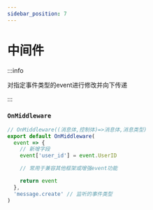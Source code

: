 ```yaml
---
sidebar_position: 7
---
```


# 中间件

:::info

对指定事件类型的event进行修改并向下传递

:::

### `OnMiddleware`

```ts title="middleware/**/*/res.ts"
// OnMiddleware((消息体,控制体)=>消息体,消息类型)
export default OnMiddleware(
  event => {
    // 新增字段
    event['user_id'] = event.UserID

    // 常用于兼容其他框架或增强event功能

    return event
  },
  'message.create' // 监听的事件类型
)
```
